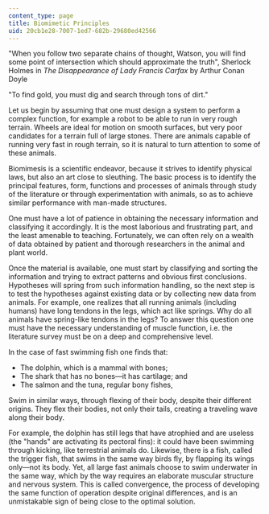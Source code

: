 ```yaml
---
content_type: page
title: Biomimetic Principles
uid: 20cb1e28-7007-1ed7-682b-29680ed42566
---
```


"When you follow two separate chains of thought, Watson, you will find some point of intersection which should approximate the truth", Sherlock Holmes in _The Disappearance of Lady Francis Carfax_ by Arthur Conan Doyle

"To find gold, you must dig and search through tons of dirt."

Let us begin by assuming that one must design a system to perform a complex function, for example a robot to be able to run in very rough terrain. Wheels are ideal for motion on smooth surfaces, but very poor candidates for a terrain full of large stones. There are animals capable of running very fast in rough terrain, so it is natural to turn attention to some of these animals.

Biomimesis is a scientific endeavor, because it strives to identify physical laws, but also an art close to sleuthing. The basic process is to identify the principal features, form, functions and processes of animals through study of the literature or through experimentation with animals, so as to achieve similar performance with man-made structures.

One must have a lot of patience in obtaining the necessary information and classifying it accordingly. It is the most laborious and frustrating part, and the least amenable to teaching. Fortunately, we can often rely on a wealth of data obtained by patient and thorough researchers in the animal and plant world.

Once the material is available, one must start by classifying and sorting the information and trying to extract patterns and obvious first conclusions. Hypotheses will spring from such information handling, so the next step is to test the hypotheses against existing data or by collecting new data from animals. For example, one realizes that all running animals (including humans) have long tendons in the legs, which act like springs. Why do all animals have spring-like tendons in the legs? To answer this question one must have the necessary understanding of muscle function, i.e. the literature survey must be on a deep and comprehensive level.

In the case of fast swimming fish one finds that:

*   The dolphin, which is a mammal with bones;
*   The shark that has no bones—it has cartilage; and
*   The salmon and the tuna, regular bony fishes,

Swim in similar ways, through flexing of their body, despite their different origins. They flex their bodies, not only their tails, creating a traveling wave along their body.

For example, the dolphin has still legs that have atrophied and are useless (the "hands" are activating its pectoral fins): it could have been swimming through kicking, like terrestrial animals do. Likewise, there is a fish, called the trigger fish, that swims in the same way birds fly, by flapping its wings only—not its body. Yet, all large fast animals choose to swim underwater in the same way, which by the way requires an elaborate muscular structure and nervous system. This is called convergence, the process of developing the same function of operation despite original differences, and is an unmistakable sign of being close to the optimal solution.